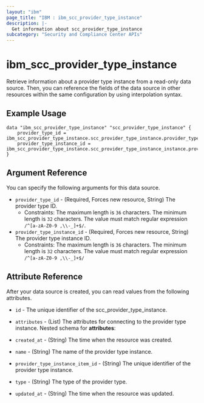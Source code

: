 ```yaml
---
layout: "ibm"
page_title: "IBM : ibm_scc_provider_type_instance"
description: |-
  Get information about scc_provider_type_instance
subcategory: "Security and Compliance Center APIs"
---
```


# ibm_scc_provider_type_instance

Retrieve information about a provider type instance from a read-only data source. Then, you can reference the fields of the data source in other resources within the same configuration by using interpolation syntax.

## Example Usage

```hcl
data "ibm_scc_provider_type_instance" "scc_provider_type_instance" {
	provider_type_id = ibm_scc_provider_type_instance.scc_provider_type_instance.provider_type_id
	provider_type_instance_id = ibm_scc_provider_type_instance.scc_provider_type_instance_instance.providerTypeInstanceItem_id
}
```

## Argument Reference

You can specify the following arguments for this data source.

* `provider_type_id` - (Required, Forces new resource, String) The provider type ID.
  * Constraints: The maximum length is `36` characters. The minimum length is `32` characters. The value must match regular expression `/^[a-zA-Z0-9 ,\\-_]+$/`.
* `provider_type_instance_id` - (Required, Forces new resource, String) The provider type instance ID.
  * Constraints: The maximum length is `36` characters. The minimum length is `32` characters. The value must match regular expression `/^[a-zA-Z0-9 ,\\-_]+$/`

## Attribute Reference

After your data source is created, you can read values from the following attributes.

* `id` - The unique identifier of the scc_provider_type_instance.
* `attributes` - (List) The attributes for connecting to the provider type instance.
Nested schema for **attributes**:

* `created_at` - (String) The time when the resource was created.

* `name` - (String) The name of the provider type instance.

* `provider_type_instance_item_id` - (String) The unique identifier of the provider type instance.

* `type` - (String) The type of the provider type.

* `updated_at` - (String) The time when the resource was updated.

